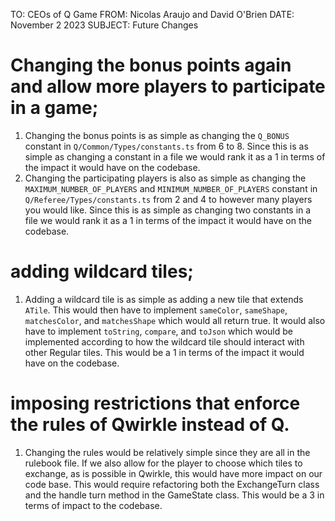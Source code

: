 TO: CEOs of Q Game 
FROM: Nicolas Araujo and David O'Brien 
DATE: November 2 2023 
SUBJECT: Future Changes

# Changing the bonus points again and allow more players to participate in a game;

1. Changing the bonus points is as simple as changing the `Q_BONUS` constant in `Q/Common/Types/constants.ts` from 6 to 8. Since this is as simple as changing a constant in a file we would rank it as a 1 in terms of the impact it would have on the codebase.
2. Changing the participating players is also as simple as changing the `MAXIMUM_NUMBER_OF_PLAYERS` and `MINIMUM_NUMBER_OF_PLAYERS` constant in `Q/Referee/Types/constants.ts` from 2 and 4 to however many players you would like. Since this is as simple as changing two constants in a file we would rank it as a 1 in terms of the impact it would have on the codebase.

# adding wildcard tiles;

1. Adding a wildcard tile is as simple as adding a new tile that extends `ATile`. This would then have to implement `sameColor`, `sameShape`, `matchesColor`, and `matchesShape` which would all return true. It would also have to implement `toString`, `compare`, and `toJson` which would be implemented according to how the wildcard tile should interact with other Regular tiles. This would be a 1 in terms of the impact it would have on the codebase.

# imposing restrictions that enforce the rules of Qwirkle instead of Q.

1. Changing the rules would be relatively simple since they are all in the rulebook file. If we also allow for the player to choose which tiles to exchange, as is possible in Qwirkle, this would have more impact on our code base. This would require refactoring both the ExchangeTurn class and the handle turn method in the GameState class. This would be a 3 in terms of impact to the codebase.
